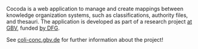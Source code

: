 Cocoda is a web application to manage and create mappings between knowledge organization systems, such as classifications, authority files, and thesauri. The application is developed as part of a research project [at GBV](https://www.gbv.de/), funded [by DFG](http://gepris.dfg.de/gepris/projekt/276843344).

See [coli-conc.gbv.de](https://coli-conc.gbv.de/) for further information about the project!
